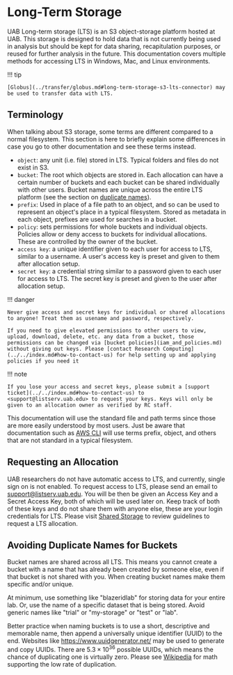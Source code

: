 # Long-Term Storage

UAB Long-term storage (LTS) is an S3 object-storage platform hosted at UAB. This storage is designed to hold data that is not currently being used in analysis but should be kept for data sharing, recapitulation purposes, or reused for further analysis in the future. This documentation covers multiple methods for accessing LTS in Windows, Mac, and Linux environments.

<!-- markdownlint-disable MD046 -->
!!! tip

    [Globus](../transfer/globus.md#long-term-storage-s3-lts-connector) may be used to transfer data with LTS.
<!-- markdownlint-enable MD046 -->

## Terminology

When talking about S3 storage, some terms are different compared to a normal filesystem. This section is here to briefly explain some differences in case you go to other documentation and see these terms instead.

- `object`: any unit (i.e. file) stored in LTS. Typical folders and files do not exist in S3.
- `bucket`: The root which objects are stored in. Each allocation can have a certain number of buckets and each bucket can be shared individually with other users. Bucket names are unique across the entire LTS platform (see the section on [duplicate names](#avoiding-duplicate-names-for-buckets)).
- `prefix`: Used in place of a file path to an object, and so can be used to represent an object's place in a typical filesystem. Stored as metadata in each object, prefixes are used for searches in a bucket.
- `policy`: sets permissions for whole buckets and individual objects. Policies allow or deny access to buckets for individual allocations. These are controlled by the owner of the bucket.
- `access key`: a unique identifier given to each user for access to LTS, similar to a username. A user's access key is preset and given to them after allocation setup.
- `secret key`: a credential string similar to a password given to each user for access to LTS. The secret key is preset and given to the user after allocation setup.

<!-- markdownlint-disable MD046 -->
!!! danger

    Never give access and secret keys for individual or shared allocations to anyone! Treat them as usename and password, respectively.

    If you need to give elevated permissions to other users to view, upload, download, delete, etc. any data from a bucket, those permissions can be changed via [bucket policies](iam_and_policies.md) without giving out keys. Please [contact Research Computing](../../index.md#how-to-contact-us) for help setting up and applying policies if you need it
<!-- markdownlint-enable MD046 -->

<!-- markdownlint-disable MD046 -->
!!! note

    If you lose your access and secret keys, please submit a [support ticket](../../index.md#how-to-contact-us) to <support@listserv.uab.edu> to request your keys. Keys will only be given to an allocation owner as verified by RC staff.
<!-- markdownlint-enable MD046 -->

This documentation will use the standard file and path terms since those are more easily understood by most users. Just be aware that documentation such as [AWS CLI](https://awscli.amazonaws.com/v2/documentation/api/latest/index.html) will use terms prefix, object, and others that are not standard in a typical filesystem.

## Requesting an Allocation

UAB researchers do not have automatic access to LTS, and currently, single sign on is not enabled. To request access to LTS, please send an email to <support@listserv.uab.edu>. You will be then be given an Access Key and a Secret Access Key, both of which will be used later on. Keep track of both of these keys and do not share them with anyone else, these are your login credentials for LTS. Please visit [Shared Storage](../index.md) to review guidelines to request a LTS allocation.

## Avoiding Duplicate Names for Buckets

Bucket names are shared across all LTS. This means you cannot create a bucket with a name that has already been created by someone else, even if that bucket is not shared with you. When creating bucket names make them specific and/or unique.

At minimum, use something like "blazeridlab" for storing data for your entire lab. Or, use the name of a specific dataset that is being stored. Avoid generic names like "trial" or "my-storage" or "test" or "lab".

Better practice when naming buckets is to use a short, descriptive and memorable name, then append a universally unique identifier (UUID) to the end. Websites like <https://www.uuidgenerator.net/> may be used to generate and copy UUIDs. There are $5.3\times 10^{36}$ possible UUIDs, which means the chance of duplicating one is virtually zero. Please see [Wikipedia](https://en.wikipedia.org/wiki/Universally_unique_identifier#Collisions) for math supporting the low rate of duplication.
